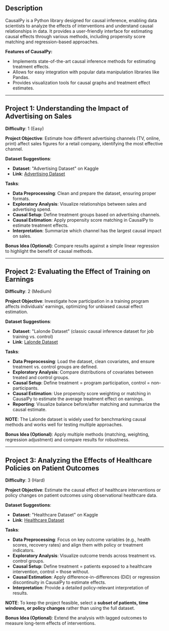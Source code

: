 ## Description  
CausalPy is a Python library designed for causal inference, enabling data scientists to analyze the effects of interventions and understand causal relationships in data. It provides a user-friendly interface for estimating causal effects through various methods, including propensity score matching and regression-based approaches.  

**Features of CausalPy:**  
- Implements state-of-the-art causal inference methods for estimating treatment effects.  
- Allows for easy integration with popular data manipulation libraries like Pandas.  
- Provides visualization tools for causal graphs and treatment effect estimates.  

---

## Project 1: Understanding the Impact of Advertising on Sales  
**Difficulty**: 1 (Easy)  

**Project Objective**: Estimate how different advertising channels (TV, online, print) affect sales figures for a retail company, identifying the most effective channel.  

**Dataset Suggestions**:  
- **Dataset**: "Advertising Dataset" on Kaggle  
- **Link**: [Advertising Dataset](https://www.kaggle.com/datasets/ashydv/advertising-dataset)  

**Tasks**:  
- **Data Preprocessing**: Clean and prepare the dataset, ensuring proper formats.  
- **Exploratory Analysis**: Visualize relationships between sales and advertising spend.  
- **Causal Setup**: Define treatment groups based on advertising channels.  
- **Causal Estimation**: Apply propensity score matching in CausalPy to estimate treatment effects.  
- **Interpretation**: Summarize which channel has the largest causal impact on sales.  

**Bonus Idea (Optional)**: Compare results against a simple linear regression to highlight the benefit of causal methods.  

---

## Project 2: Evaluating the Effect of Training on Earnings  
**Difficulty**: 2 (Medium)  

**Project Objective**: Investigate how participation in a training program affects individuals’ earnings, optimizing for unbiased causal effect estimation.  

**Dataset Suggestions**:  
- **Dataset**: "Lalonde Dataset" (classic causal inference dataset for job training vs. control)  
- **Link**: [Lalonde Dataset](https://github.com/robjellis/lalonde)  

**Tasks**:  
- **Data Preprocessing**: Load the dataset, clean covariates, and ensure treatment vs. control groups are defined.  
- **Exploratory Analysis**: Compare distributions of covariates between treated and control groups.  
- **Causal Setup**: Define treatment = program participation, control = non-participants.  
- **Causal Estimation**: Use propensity score weighting or matching in CausalPy to estimate the average treatment effect on earnings.  
- **Reporting**: Visualize balance before/after matching and summarize the causal estimate.  

**NOTE**: The Lalonde dataset is widely used for benchmarking causal methods and works well for testing multiple approaches.  

**Bonus Idea (Optional)**: Apply multiple methods (matching, weighting, regression adjustment) and compare results for robustness.  

---

## Project 3: Analyzing the Effects of Healthcare Policies on Patient Outcomes  
**Difficulty**: 3 (Hard)  

**Project Objective**: Estimate the causal effect of healthcare interventions or policy changes on patient outcomes using observational healthcare data.  

**Dataset Suggestions**:  
- **Dataset**: "Healthcare Dataset" on Kaggle  
- **Link**: [Healthcare Dataset](https://www.kaggle.com/datasets/prasad22/healthcare-dataset)  

**Tasks**:  
- **Data Preprocessing**: Focus on key outcome variables (e.g., health scores, recovery rates) and align them with policy or treatment indicators.  
- **Exploratory Analysis**: Visualize outcome trends across treatment vs. control groups.  
- **Causal Setup**: Define treatment = patients exposed to a healthcare intervention, control = those without.  
- **Causal Estimation**: Apply difference-in-differences (DiD) or regression discontinuity in CausalPy to estimate effects.  
- **Interpretation**: Provide a detailed policy-relevant interpretation of results.  

**NOTE**: To keep the project feasible, select a **subset of patients, time windows, or policy changes** rather than using the full dataset.  

**Bonus Idea (Optional)**: Extend the analysis with lagged outcomes to measure long-term effects of interventions.  
